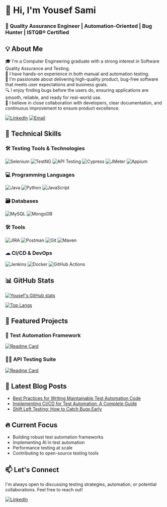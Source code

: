 # 👋 Hi, I'm Yousef Sami
### 🚀 Quality Assurance Engineer | Automation-Oriented | Bug Hunter | ISTQB® Certified
## 💡 About Me

🎓 I'm a Computer Engineering graduate with a strong interest in Software Quality Assurance and Testing.  
🧪 I have hands-on experience in both manual and automation testing.  
🚀 I'm passionate about delivering high-quality product, bug-free software that meets user expectations and business goals.        
🔍 I enjoy finding bugs before the users do, ensuring applications are smooth, reliable, and ready for real-world use.  
🤝 I believe in close collaboration with developers, clear documentation, and continuous improvement to ensure product excellence.

[![LinkedIn](https://img.shields.io/badge/LinkedIn-0077B5?style=flat-square&logo=linkedin&logoColor=white)](https://www.linkedin.com/in/yousef-sami-joseph/)
[![Email](https://img.shields.io/badge/Gmail-D14836?style=flat-square&logo=gmail&logoColor=white)](mailto:yousefsami2025@gmail.com)

## 🔧 Technical Skills

### 🛠 Testing Tools & Technologies
![Selenium](https://img.shields.io/badge/-Selenium-43B02A?style=flat-square&logo=Selenium&logoColor=white)
![TestNG](https://img.shields.io/badge/-TestNG-DD0031?style=flat-square&logo=TestNG&logoColor=white)
![API Testing](https://img.shields.io/badge/-API_Testing-FF6C37?style=flat-square&logo=api&logoColor=white)
![Cypress](https://img.shields.io/badge/-Cypress-17202C?style=flat-square&logo=Cypress&logoColor=white)
![JMeter](https://img.shields.io/badge/-JMeter-D22128?style=flat-square&logo=Apache-JMeter&logoColor=white)
![Appium](https://img.shields.io/badge/-Appium-000000?style=flat-square&logo=Appium&logoColor=white)

### 💻 Programming Languages
![Java](https://img.shields.io/badge/-Java-007396?style=flat-square&logo=Java&logoColor=white)
![Python](https://img.shields.io/badge/-Python-3776AB?style=flat-square&logo=Python&logoColor=white)
![JavaScript](https://img.shields.io/badge/-JavaScript-F7DF1E?style=flat-square&logo=JavaScript&logoColor=black)

### 🗃 Databases
![MySQL](https://img.shields.io/badge/-MySQL-4479A1?style=flat-square&logo=MySQL&logoColor=white)
![MongoDB](https://img.shields.io/badge/-MongoDB-47A248?style=flat-square&logo=MongoDB&logoColor=white)

### 🛠 Tools
![JIRA](https://img.shields.io/badge/-JIRA-0052CC?style=flat-square&logo=jira&logoColor=white)
![Postman](https://img.shields.io/badge/-Postman-FF6C37?style=flat-square&logo=postman&logoColor=white)
![Git](https://img.shields.io/badge/-Git-F05032?style=flat-square&logo=git&logoColor=white)
![Maven](https://img.shields.io/badge/-Maven-C71A36?style=flat-square&logo=apache-maven&logoColor=white)

### ☁ CI/CD & DevOps
![Jenkins](https://img.shields.io/badge/-Jenkins-D24939?style=flat-square&logo=Jenkins&logoColor=white)
![Docker](https://img.shields.io/badge/-Docker-2496ED?style=flat-square&logo=Docker&logoColor=white)
![GitHub Actions](https://img.shields.io/badge/-GitHub_Actions-2088FF?style=flat-square&logo=GitHub-Actions&logoColor=white)

## 📊 GitHub Stats

[![Yousef's GitHub stats](https://github-readme-stats.vercel.app/api?username=yousefsami&show_icons=true&theme=radical)](https://github.com/yousefsami)

[![Top Langs](https://github-readme-stats.vercel.app/api/top-langs/?username=yousefsami&layout=compact&theme=radical)](https://github.com/yousefsami)

## 📌 Featured Projects

### 🚀 Test Automation Framework
[![Readme Card](https://github-readme-stats.vercel.app/api/pin/?username=yousefsami&repo=test-automation-framework&theme=dark)](https://github.com/yousefsami/test-automation-framework)

### 🕵️‍♂️ API Testing Suite
[![Readme Card](https://github-readme-stats.vercel.app/api/pin/?username=yousefsami&repo=api-testing-suite&theme=dark)](https://github.com/yousefsami/api-testing-suite)

## 📝 Latest Blog Posts
<!-- BLOG-POST-LIST:START -->
- [Best Practices for Writing Maintainable Test Automation Code](https://yourblog.com/maintainable-tests)
- [Implementing CI/CD for Test Automation: A Complete Guide](https://yourblog.com/cicd-for-tests)
- [Shift Left Testing: How to Catch Bugs Early](https://yourblog.com/shift-left-testing)
<!-- BLOG-POST-LIST:END -->

## 🔥 Current Focus
- Building robust test automation frameworks
- Implementing AI in test automation
- Performance testing at scale
- Contributing to open-source testing tools

## 📫 Let's Connect
I'm always open to discussing testing strategies, automation, or potential collaborations. Feel free to reach out!

[![LinkedIn](https://img.shields.io/badge/LinkedIn-Connect-blue?style=flat-square&logo=linkedin)](https://www.linkedin.com/in/yousef-sami-joseph/)
